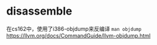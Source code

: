 # disassemble
在cs162中，使用了i386-objdump来反编译
`man objdump`
https://llvm.org/docs/CommandGuide/llvm-objdump.html
